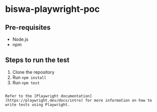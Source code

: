 # biswa-playwright-poc

## Pre-requisites
- Node.js
- npm

## Steps to run the test
1. Clone the repository
2. Run `npm install`
3. Run `npm test`
```

Refer to the [Playwright documentation](https://playwright.dev/docs/intro) for more information on how to write tests using Playwright.